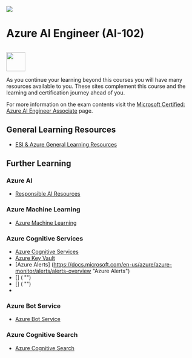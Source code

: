 [![](https://github.com/georgiakalyva/learningresources/raw/main/assets/ESI.png)](https://github.com/georgiakalyva/learningresources/raw/main/assets/ESI.png)

# Azure AI Engineer (AI-102)
[![]()](https://github.com/georgiakalyva/learningresources/raw/main/assets/ai-102.png) 

<img src="https://github.com/georgiakalyva/learningresources/raw/main/assets/ai-102.png" width="50">


As you continue your learning beyond this courses you will have many resources available to you. These sites complement this course and the learning and certification journey ahead of you.

For more information on the exam contents visit the [Microsoft Certified: Azure AI Engineer Associate](https://docs.microsoft.com/en-us/learn/certifications/azure-ai-engineer/ "Microsoft Certified: Azure AI Engineer Associate") page.

## General Learning Resources

- [ESI & Azure General Learning Resources](https://georgiakalyva.github.io/Learning-Resources/ "ESI & Azure General Learning Resources")

## Further Learning

### Azure AI

- [Responsible AI Resources](https://www.microsoft.com/ai/responsible-ai "Responsible AI Resources")

### Azure Machine Learning

- [Azure Machine Learning](https://docs.microsoft.com/en-us/azure/machine-learning/ "Azure Machine Learning")

### Azure Cognitive Services

- [Azure Cognitive Services](https://docs.microsoft.com/en-us/azure/cognitive-services/ "Azure Cognitive Services")
- [Azure Key Vault](https://docs.microsoft.com/en-us/azure/key-vault/general/basic-concepts "Azure Key Vault")
- [Azure Alerts] (https://docs.microsoft.com/en-us/azure/azure-monitor/alerts/alerts-overview "Azure Alerts")
- [] ( "")
- [] ( "")
- 

### Azure Bot Service
- [Azure Bot Service](https://docs.microsoft.com/en-us/azure/bot-service/?view=azure-bot-service-4.0 "Azure Bot Service")

### Azure Cognitive Search

- [Azure Cognitive Search](https://docs.microsoft.com/en-us/azure/search/ "Azure Cognitive Search")

